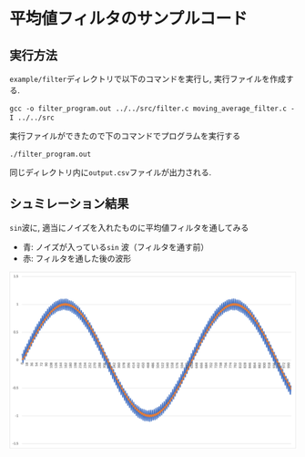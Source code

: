# 平均値フィルタのサンプルコード

## 実行方法
`example/filter`ディレクトリで以下のコマンドを実行し, 実行ファイルを作成する.
```
gcc -o filter_program.out ../../src/filter.c moving_average_filter.c -I ../../src
```
実行ファイルができたので下のコマンドでプログラムを実行する
```
./filter_program.out
```
同じディレクトリ内に`output.csv`ファイルが出力される.

## シュミレーション結果
`sin`波に, 適当にノイズを入れたものに平均値フィルタを通してみる
- 青: ノイズが入っている`sin` 波（フィルタを通す前）
- 赤: フィルタを通した後の波形

![](example_output.png)